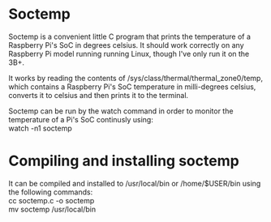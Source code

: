 # Soctemp
Soctemp is a convenient little C program that prints the temperature of a Raspberry Pi's SoC in degrees celsius. It should work correctly on any Raspberry Pi model running running Linux, though I've only run it on the 3B+.  

It works by reading the contents of /sys/class/thermal/thermal_zone0/temp, which contains a Raspberry Pi's SoC temperature in milli-degrees celsius, converts it to celsius and then prints it to the terminal.

Soctemp can be run by the watch command in order to monitor the temperature of a Pi's SoC continusly using:  
watch -n1 soctemp

# Compiling and installing soctemp
It can be compiled and installed to /usr/local/bin or /home/$USER/bin using the following commands:  
cc soctemp.c -o soctemp  
mv soctemp /usr/local/bin
